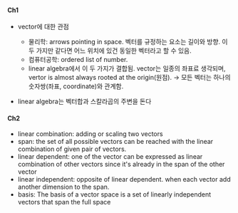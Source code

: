 #### Ch1
* vector에 대한 관점
  * 물리학: arrows pointing in space. 벡터를 규정하는 요소는 길이와 방향. 이 두 가지만 같다면 어느 위치에 있건 동일한 벡터라고 할 수 있음.
  * 컴퓨터공학: ordered list of number. 
  * linear algebra에서 이 두 가지가 결합됨. vector는 일종의 좌표료 생각되며, vertor is almost always rooted at the origin(원점). -> 모든 벡터는 하나의 숫자쌍(좌표, coordinate)와 관계함. 
  
* linear algebra는 벡터합과 스칼라곱의 주변을 돈다

#### Ch2
* linear combination: adding or scaling two vectors
* span: the set of all possible vectors can be reached with the linear combination of given pair of vectors.
* linear dependent: one of the vector can be expressed as linear combination of other vectors since it's already in the span of the other vector
* linear independent: opposite of linear dependent. when each vector add another dimension to the span. 
* basis: The basis of a vector space is a set of linearly independent vectors that span the full space